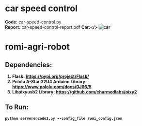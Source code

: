 # car speed control
<b>Code:</b> car-speed-control.py <br>
<b>Report:</b> car-speed-control-report.pdf
<b>Car:</>
![car](https://github.com/aliekingurgen/ele-car-lab/blob/master/car.jpgg?raw=true)


# romi-agri-robot
## Dependencies:
1. Flask: https://pypi.org/project/Flask/
2. Pololu A-Star 32U4 Arduino Library: https://www.pololu.com/docs/0J66/5
3. Libpixyusb2 Library: https://github.com/charmedlabs/pixy2

## To Run:
`python serverencode2.py --config_file romi_config.json`
